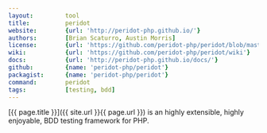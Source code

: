 ```yaml
---
layout:         tool
title:          peridot
website:        {url: 'http://peridot-php.github.io/'} 
authors:        [Brian Scaturro, Austin Morris]
license:        {url: 'https://github.com/peridot-php/peridot/blob/master/LICENSE', label: 'MIT'} 
wiki:           {url: 'https://github.com/peridot-php/peridot/wiki'} 
docs:           {url: 'http://peridot-php.github.io/docs/'} 
github:         {name: 'peridot-php/peridot'} 
packagist:      {name: 'peridot-php/peridot'}
command:        peridot
tags:           [testing, bdd]
---
```


[{{ page.title }}]({{ site.url }}{{ page.url }}) is an highly extensible, highly enjoyable, BDD testing framework for PHP. 

<!--more--> 
